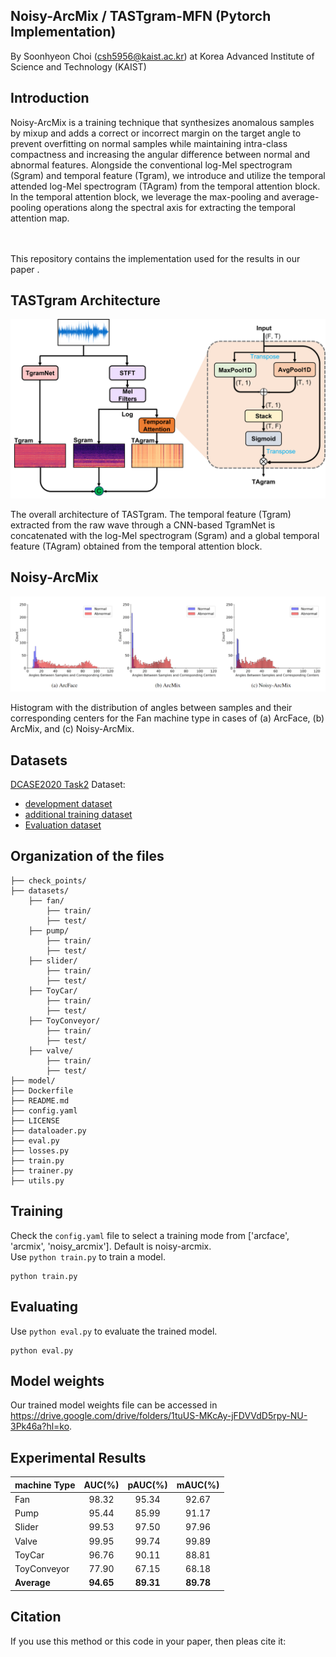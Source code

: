 ## Noisy-ArcMix / TASTgram-MFN (Pytorch Implementation)
By Soonhyeon Choi (csh5956@kaist.ac.kr) at 
Korea Advanced Institute of Science and Technology (KAIST)

## Introduction
Noisy-ArcMix is a training technique that synthesizes anomalous samples by mixup and adds a correct or incorrect margin on the target angle to prevent overfitting on normal samples while maintaining intra-class compactness and increasing the angular difference between normal and abnormal features. Alongside the conventional log-Mel spectrogram (Sgram) and temporal feature (Tgram), we introduce and utilize the temporal attended log-Mel spectrogram (TAgram) from the temporal attention block. In the temporal attention block, we leverage the max-pooling and average-pooling operations along the spectral axis for extracting the temporal attention map.

<br/>
<br/>
This repository contains the implementation used for the results in our paper <Link>.

## TASTgram Architecture

<p align="center">
  <img src="./TASTgramMFN.png" alt="TASTgram">
</p>

The overall architecture of TASTgram. The temporal feature (Tgram) extracted from the raw wave through a CNN-based TgramNet is concatenated with the log-Mel spectrogram (Sgram) and a global temporal feature (TAgram) obtained from the temporal attention block.


## Noisy-ArcMix

<p align="center">
  <img src="./Angle_distribution.png" alt="STSASgram">
</p>
Histogram with the distribution of angles between samples and their corresponding centers for the Fan machine type in cases of (a) ArcFace, (b) ArcMix, and (c) Noisy-ArcMix.

## Datasets

[DCASE2020 Task2](https://dcase.community/challenge2020/task-unsupervised-detection-of-anomalous-sounds) Dataset: 
+ [development dataset](https://zenodo.org/record/3678171)
+ [additional training dataset](https://zenodo.org/record/3727685)
+ [Evaluation dataset](https://zenodo.org/record/3841772)


## Organization of the files

```shell
├── check_points/
├── datasets/
    ├── fan/
        ├── train/
        ├── test/
    ├── pump/
        ├── train/
        ├── test/
    ├── slider/
        ├── train/
        ├── test/
    ├── ToyCar/
        ├── train/
        ├── test/
    ├── ToyConveyor/
        ├── train/
        ├── test/
    ├── valve/
        ├── train/
        ├── test/
├── model/
├── Dockerfile
├── README.md
├── config.yaml
├── LICENSE
├── dataloader.py
├── eval.py
├── losses.py
├── train.py
├── trainer.py
├── utils.py
```

## Training
Check the `config.yaml` file to select a training mode from ['arcface', 'arcmix', 'noisy_arcmix']. Default is noisy-arcmix. 
<br/>
Use `python train.py` to train a model. 
```
python train.py
```

## Evaluating
Use `python eval.py` to evaluate the trained model.
```
python eval.py
```

## Model weights
Our trained model weights file can be accessed in https://drive.google.com/drive/folders/1tuUS-MKcAy-jFDVVdD5rpy-NU-3Pk46a?hl=ko.

## Experimental Results
 | machine Type | AUC(%) | pAUC(%) | mAUC(%) |
 | --------     | :-----:| :----:  | :----:  |
 | Fan          | 98.32  | 95.34   | 92.67   |
 | Pump         | 95.44  | 85.99   | 91.17   |
 | Slider       | 99.53  | 97.50   | 97.96   |
 | Valve        | 99.95  | 99.74   | 99.89   |
 | ToyCar       | 96.76  | 90.11   | 88.81   |
 | ToyConveyor  | 77.90  | 67.15   | 68.18   |
 | __Average__      | __94.65__  | __89.31__   | __89.78__   |




## Citation
If you use this method or this code in your paper, then pleas cite it:
